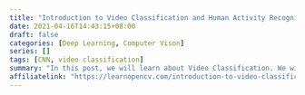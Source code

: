 ```yaml
---
title: "Introduction to Video Classification and Human Activity Recognition"
date: 2021-04-16T14:43:15+08:00
draft: false
categories: [Deep Learning, Computer Vison]
series: []
tags: [CNN, video classification]
summary: "In this post, we will learn about Video Classification. We will go over a number of approaches to make a video classifier for Human Activity Recognition. Basically, you will learn video classification and human activity recognition."
affiliatelink: "https://learnopencv.com/introduction-to-video-classification-and-human-activity-recognition/"
---
```

